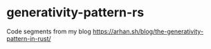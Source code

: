 # generativity-pattern-rs
Code segments from my blog https://arhan.sh/blog/the-generativity-pattern-in-rust/
